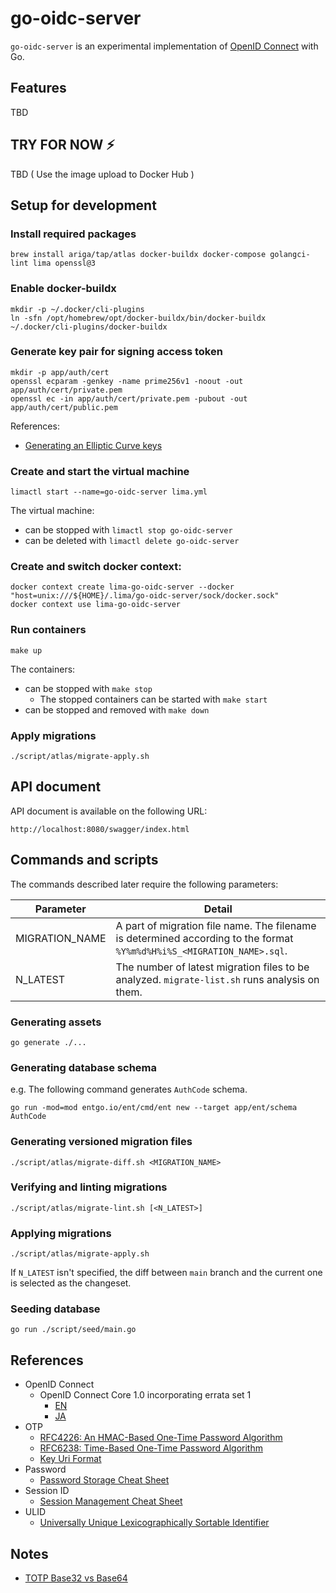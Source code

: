 # go-oidc-server

`go-oidc-server` is an experimental implementation of [OpenID Connect](https://openid.net/connect/) with Go.

## Features

TBD

## TRY FOR NOW :zap:

TBD ( Use the image upload to Docker Hub )

## Setup for development

### Install required packages

```
brew install ariga/tap/atlas docker-buildx docker-compose golangci-lint lima openssl@3
```

### Enable docker-buildx

```
mkdir -p ~/.docker/cli-plugins
ln -sfn /opt/homebrew/opt/docker-buildx/bin/docker-buildx ~/.docker/cli-plugins/docker-buildx
```

### Generate key pair for signing access token

```
mkdir -p app/auth/cert
openssl ecparam -genkey -name prime256v1 -noout -out app/auth/cert/private.pem
openssl ec -in app/auth/cert/private.pem -pubout -out app/auth/cert/public.pem
```

References:

- [Generating an Elliptic Curve keys](https://cloud.google.com/iot/docs/how-tos/credentials/keys#generating_an_elliptic_curve_keys)

### Create and start the virtual machine

```
limactl start --name=go-oidc-server lima.yml
```

The virtual machine:

  - can be stopped with `limactl stop go-oidc-server`
  - can be deleted with `limactl delete go-oidc-server`

### Create and switch docker context:

```
docker context create lima-go-oidc-server --docker "host=unix:///${HOME}/.lima/go-oidc-server/sock/docker.sock"
docker context use lima-go-oidc-server
```

### Run containers

```
make up
```

The containers:

  - can be stopped with `make stop`
    - The stopped containers can be started with `make start`
  - can be stopped and removed with `make down`

### Apply migrations

```
./script/atlas/migrate-apply.sh
```

## API document

API document is available on the following URL:

```
http://localhost:8080/swagger/index.html
```

## Commands and scripts

The commands described later require the following parameters:

| Parameter      | Detail                                                                                                                 |
|----------------|------------------------------------------------------------------------------------------------------------------------|
| MIGRATION_NAME | A part of migration file name. The filename is determined according to the format `%Y%m%d%H%i%S_<MIGRATION_NAME>.sql`. |
| N_LATEST       | The number of latest migration files to be analyzed. `migrate-list.sh` runs analysis on them.                          |

### Generating assets

```
go generate ./...
```

### Generating database schema

e.g. The following command generates `AuthCode` schema.

```
go run -mod=mod entgo.io/ent/cmd/ent new --target app/ent/schema AuthCode
```

### Generating versioned migration files

```
./script/atlas/migrate-diff.sh <MIGRATION_NAME>
```

### Verifying and linting migrations

```
./script/atlas/migrate-lint.sh [<N_LATEST>]
```

### Applying migrations

```
./script/atlas/migrate-apply.sh
```

If `N_LATEST` isn't specified, the diff between `main` branch and the current one is selected as the changeset.

### Seeding database

```
go run ./script/seed/main.go
```

## References

- OpenID Connect
  - OpenID Connect Core 1.0 incorporating errata set 1
    - [EN](https://openid.net/specs/openid-connect-core-1_0.html)
    - [JA](https://openid-foundation-japan.github.io/openid-connect-core-1_0.ja.html)
- OTP
  - [RFC4226: An HMAC-Based One-Time Password Algorithm](https://www.rfc-editor.org/rfc/rfc4226)
  - [RFC6238: Time-Based One-Time Password Algorithm](https://www.rfc-editor.org/rfc/rfc6238)
  - [Key Uri Format](https://github.com/google/google-authenticator/wiki/Key-Uri-Format)
- Password
  - [Password Storage Cheat Sheet](https://cheatsheetseries.owasp.org/cheatsheets/Password_Storage_Cheat_Sheet.html)
- Session ID
  - [Session Management Cheat Sheet](https://cheatsheetseries.owasp.org/cheatsheets/Session_Management_Cheat_Sheet.html)
- ULID
  - [Universally Unique Lexicographically Sortable Identifier](https://github.com/ulid/spec)

## Notes

- [TOTP Base32 vs Base64](https://stackoverflow.com/questions/50082075/totp-base32-vs-base64)
